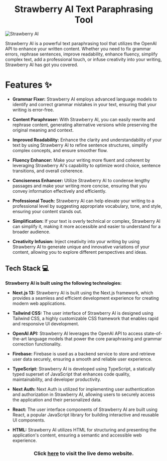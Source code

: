 <div align='center'>

# Strawberry AI Text Paraphrasing Tool

</div>

![Strawberry AI](https://i.imgur.com/C007Tut.png)

Strawberry AI is a powerful text paraphrasing tool that utilizes the OpenAI API to enhance your written content. Whether you need to fix grammar errors, rephrase sentences, improve readability, enhance fluency, simplify complex text, add a professional touch, or infuse creativity into your writing, Strawberry AI has got you covered.

# Features ✨

- **Grammar Fixer:** Strawberry AI employs advanced language models to identify and correct grammar mistakes in your text, ensuring that your writing is error-free.

- **Content Paraphraser:** With Strawberry AI, you can easily rewrite and rephrase content, generating alternative versions while preserving the original meaning and context.

- **Improved Readability:** Enhance the clarity and understandability of your text by using Strawberry AI to refine sentence structures, simplify complex concepts, and ensure smoother flow.

- **Fluency Enhancer:** Make your writing more fluent and coherent by leveraging Strawberry AI's capability to optimize word choice, sentence transitions, and overall coherence.

- **Conciseness Enhancer:** Utilize Strawberry AI to condense lengthy passages and make your writing more concise, ensuring that you convey information effectively and efficiently.

- **Professional Touch:** Strawberry AI can help elevate your writing to a professional level by suggesting appropriate vocabulary, tone, and style, ensuring your content stands out.

- **Simplification:** If your text is overly technical or complex, Strawberry AI can simplify it, making it more accessible and easier to understand for a broader audience.

- **Creativity Infusion:** Inject creativity into your writing by using Strawberry AI to generate unique and innovative variations of your content, allowing you to explore different perspectives and ideas.

## Tech Stack 💻

**Strawberry AI is built using the following technologies:**

- **Next.js 13:** Strawberry AI is built using the Next.js framework, which provides a seamless and efficient development experience for creating modern web applications.

- **Tailwind CSS:** The user interface of Strawberry AI is designed using Tailwind CSS, a highly customizable CSS framework that enables rapid and responsive UI development.

- **OpenAI API:** Strawberry AI leverages the OpenAI API to access state-of-the-art language models that power the core paraphrasing and grammar correction functionality.

- **Firebase:** Firebase is used as a backend service to store and retrieve user data securely, ensuring a smooth and reliable user experience.

- **TypeScript:** Strawberry AI is developed using TypeScript, a statically typed superset of JavaScript that enhances code quality, maintainability, and developer productivity.

- **Next Auth:** Next Auth is utilized for implementing user authentication and authorization in Strawberry AI, allowing users to securely access the application and their personalized data.

- **React:** The user interface components of Strawberry AI are built using React, a popular JavaScript library for building interactive and reusable UI components.

- **HTML:** Strawberry AI utilizes HTML for structuring and presenting the application's content, ensuring a semantic and accessible web experience.

<div align='center'>

### Click [here](https://strawberry-ai.vercel.app/) to visit the live demo website.

</div>
